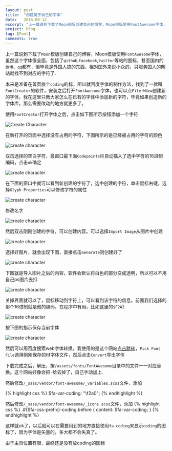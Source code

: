 ```yaml
---
layout: post
title:  "创建属于自己的字体"
date:   2016-09-12
excerpt: "上一篇说到下载了Moon模版创建自己的博客，Moon模版使用FontAwesome字体，虽然这个字体很全面，包括了github,facebook,twitter等站的图标，甚至国内的微博、qq都有，但毕竟是外国人搞的东西，相对国外来说小众的，只服务国人的网站就找不到对应的字符了."
project: blog
tag: [Font]
comments: true
---
```


上一篇说到下载了`Moon`模版创建自己的博客，Moon模版使用`FontAwesome`字体，虽然这个字体很全面，包括了`github`,`facebook`,`twitter`等站的图标，甚至国内的`微博`、`qq`都有，但毕竟是外国人搞的东西，相对国外来说小众的，只服务国人的网站就找不到对应的字符了.

本来是准备在首页放个`coding`的标，所以就百度字体的制作方法，找到了一款叫`FontCreator`的软件，安装之后打开`FontAwesome`字体，也可以点`File`->`New`创建新的字体，我在这里只教大家怎么在已有的字体中添加新的字符，毕竟如果创造新的字体库，那么需要改动的地方就更多了。

使用`FontCreator`打开字体之后，点击如下图所示按钮添加一个字符

![Create Character](/assets/img/posts/2/1.png)

在新打开的页面中选择没有占用的字符，下图所示的是已经被占用的字符的颜色

![create character](/assets/img/posts/2/2.png)

双击选择的空白字符，最窗口最下面`Codepoints`栏自动插入了选中字符的16进制编码，点击`ok`确定

![create character](/assets/img/posts/2/3.png)

在下面的窗口中就可以看到新创建的字符了，选中创建的字符，单击鼠标右键，选择`Glyph Properties`可以修改字符的属性

![create character](/assets/img/posts/2/4.png)

修改名字

![create character](/assets/img/posts/2/5.png)

然后双击刚刚创建的字符，可以创建内容。可以选择`Import Image`从图片中创建

![create character](/assets/img/posts/2/6.png)

选择好图片，就会出现下图，直接点击`Generate`则创建好了

![create character](/assets/img/posts/2/7.png)

下图就是导入图片之后的内容，软件会默认将白色的部分变成透明，所以可以不用自己ps图片去扣

![create character](/assets/img/posts/2/8.png)

关掉界面就可以了，鼠标移动到字符上，可以看到该字符的信息。前面我们选择的那个16进制就是他的编码，在程序中有用，比如这里的`$F2A2`

![create character](/assets/img/posts/2/9.png)

按下图的指示保存当前字体

![create character](/assets/img/posts/2/10.png)

然后可以用百度搜索web字体转换，我使用的是这个网站[点击跳转](https://everythingfonts.com/font-face)，`Pick Font File`选择刚刚保存的ttf字体文件，然后点击`Convert`导出字体

下载完成之后，解压，按`/assets/fonts/FontAwesome`目录中的文件一一对应替换。这个网站好像会把`-`给去掉了，自己手动加上.

然后修改`/_sass/vendor/font-awesome/_variables.scss`文件，添加

{% highlight css %}
$fa-var-coding: "\f2a0";
{% endhighlight %}

然后修改`/_sass/vendor/font-awesome/_icons.scss`文件，添加
{% highlight css %}
.#{$fa-css-prefix}-coding:before { content: $fa-var-coding; }
{% endhighlight %}

这样就ok了，以后就可以在需要用到的地方直接使用`fa-coding`来显示`coding`的图标了，因为字体是矢量的，多大都不会失真了。

由于主页位置有限，最终还是没有放coding的图标